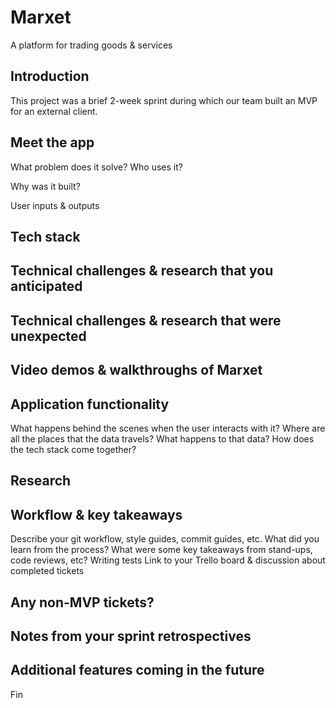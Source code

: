 # Marxet
A platform for trading goods &amp; services

## Introduction
This project was a brief 2-week sprint during which our team built an MVP for an external client.

## Meet the app
What problem does it solve? Who uses it?

Why was it built?

User inputs & outputs

## Tech stack

## Technical challenges & research that you anticipated

## Technical challenges & research that were unexpected

## Video demos & walkthroughs of Marxet

## Application functionality
What happens behind the scenes when the user interacts with it?
Where are all the places that the data travels?
What happens to that data?
How does the tech stack come together?

## Research

## Workflow & key takeaways
Describe your git workflow, style guides, commit guides, etc.
What did you learn from the process?
What were some key takeaways from stand-ups, code reviews, etc?
Writing tests
Link to your Trello board & discussion about completed tickets

## Any non-MVP tickets?

## Notes from your sprint retrospectives

## Additional features coming in the future

Fin
